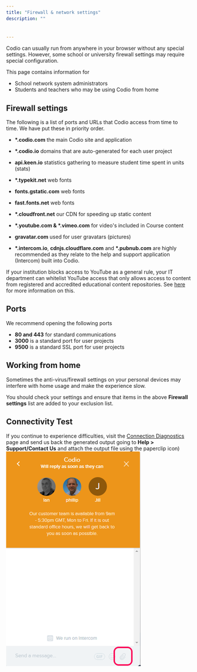 ```yaml
---
title: "Firewall & network settings"
description: ""


---
```


Codio can usually run from anywhere in your browser without any special settings. However, some school or university firewall settings may require special configuration.

This page contains information for

- School network system administrators
- Students and teachers who may be using Codio from home

## Firewall settings
The following is a list of ports and URLs that Codio access from time to time. We have put these in priority order.

- __*.codio.com__ the main Codio site and application
- __*.codio.io__ domains that are auto-generated for each user project
- __api.keen.io__ statistics gathering to measure student time spent in units   (stats)
- __*.typekit.net__ web fonts
- __fonts.gstatic.com__ web fonts
- __fast.fonts.net__ web fonts
- __*.cloudfront.net__ our CDN for speeding up static content
- __*.youtube.com & *.vimeo.com__ for video's included in Course content
- __gravatar.com__ used for user gravatars (pictures)

- __*.intercom.io__, __cdnjs.cloudflare.com__ and __*.pubnub.com__ are highly recommended as they relate to  the help and support application (Intercom) built into Codio.

If your institution blocks access to YouTube as a general rule, your IT department can whitelist YouTube access that only allows access to content from registered and accredited educational content repositories. See [here](https://support.google.com/youtube/answer/2695317?hl=en-GB) for more information on this.


## Ports
We recommend opening the following ports

- **80 and 443** for standard communications
- **3000** is a standard port for user projects
- **9500** is a standard SSL port for user projects

## Working from home
Sometimes the anti-virus/firewall settings on your personal devices may interfere with home usage and make the experience slow.

You should check your settings and ensure that items in the above **Firewall settings** list are added to your exclusion list.

## Connectivity Test
If you continue to experience difficulties, visit the [Connection Diagnostics](https://codio.com/connectivity/index.html) page and send us back the generated output going to **Help > Support/Contact Us** and attach the output file using the paperclip icon)
![authtoken](/img/contactus.png)

